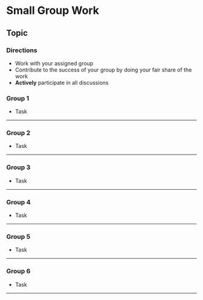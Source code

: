 # Small Group Work
## Topic

### Directions
- Work with your assigned group
- Contribute to the success of your group by doing your fair share of the work
- **Actively** participate in all discussions

### Group 1
- Task

---

### Group 2
- Task

---

### Group 3
- Task

---

### Group 4
- Task

---

### Group 5
- Task

---


### Group 6
- Task

---
